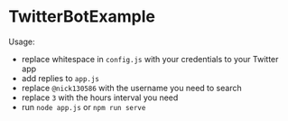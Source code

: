 # TwitterBotExample


Usage:

 - replace whitespace in `config.js` with your credentials to your Twitter app
 - add replies to `app.js`
 - replace `@nick130586` with the username you need to search
 - replace `3` with the hours interval you need
 - run `node app.js` or `npm run serve`
